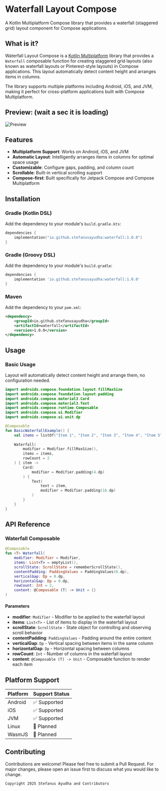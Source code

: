 # Waterfall Layout Compose

A Kotlin Multiplatform Compose library that provides a waterfall (staggered grid) layout component for Compose applications.

## What is it?

Waterfall Layout Compose is a [Kotlin Multiplatform](https://kotlinlang.org/docs/multiplatform.html) library that provides a `Waterfall` composable function for creating staggered grid layouts (also known as waterfall layouts or Pinterest-style layouts) in Compose applications. This layout automatically detect content height and arranges items in columns.

The library supports multiple platforms including Android, iOS, and JVM, making it perfect for cross-platform applications built with Compose Multiplatform.

## Preview: (wait a sec it is loading)
![Preview](preview.gif)


## Features

- **Multiplatform Support**: Works on Android, iOS, and JVM
- **Automatic Layout**: Intelligently arranges items in columns for optimal space usage
- **Customizable**: Configure gaps, padding, and column count
- **Scrollable**: Built-in vertical scrolling support
- **Compose-first**: Built specifically for Jetpack Compose and Compose Multiplatform

## Installation

### Gradle (Kotlin DSL)

Add the dependency to your module's `build.gradle.kts`:

```kotlin
dependencies {
    implementation("io.github.stefanusayudha:waterfall:1.0.0")
}
```

### Gradle (Groovy DSL)

Add the dependency to your module's `build.gradle`:

```groovy
dependencies {
    implementation 'io.github.stefanusayudha:waterfall:1.0.0'
}
```

### Maven

Add the dependency to your `pom.xml`:

```xml
<dependency>
    <groupId>io.github.stefanusayudha</groupId>
    <artifactId>waterfall</artifactId>
    <version>1.0.0</version>
</dependency>
```

## Usage

### Basic Usage
Layout will automatically detect content height and arrange them, no configuration needed.

```kotlin
import androidx.compose.foundation.layout.fillMaxSize
import androidx.compose.foundation.layout.padding
import androidx.compose.material3.Card
import androidx.compose.material3.Text
import androidx.compose.runtime.Composable
import androidx.compose.ui.Modifier
import androidx.compose.ui.unit.dp

@Composable
fun BasicWaterfallExample() {
    val items = listOf("Item 1", "Item 2", "Item 3", "Item 4", "Item 5")
    
    Waterfall(
        modifier = Modifier.fillMaxSize(),
        items = items,
        rowCount = 2
    ) { item ->
        Card(
            modifier = Modifier.padding(4.dp)
        ) {
            Text(
                text = item,
                modifier = Modifier.padding(16.dp)
            )
        }
    }
}
```

## API Reference

### Waterfall Composable

```kotlin
@Composable
fun <T> Waterfall(
    modifier: Modifier = Modifier,
    items: List<T> = emptyList(),
    scrollState: ScrollState = rememberScrollState(),
    contentPadding: PaddingValues = PaddingValues(0.dp),
    verticalGap: Dp = 0.dp,
    horizontalGap: Dp = 0.dp,
    rowCount: Int = 2,
    content: @Composable (T) -> Unit = {}
)
```

#### Parameters

- **modifier**: `Modifier` - Modifier to be applied to the waterfall layout
- **items**: `List<T>` - List of items to display in the waterfall layout
- **scrollState**: `ScrollState` - State object for controlling and observing scroll behavior
- **contentPadding**: `PaddingValues` - Padding around the entire content
- **verticalGap**: `Dp` - Vertical spacing between items in the same column
- **horizontalGap**: `Dp` - Horizontal spacing between columns
- **rowCount**: `Int` - Number of columns in the waterfall layout
- **content**: `@Composable (T) -> Unit` - Composable function to render each item

## Platform Support

| Platform | Support Status |
|----------|----------------|
| Android  | ✅ Supported   |
| iOS      | ✅ Supported   |
| JVM      | ✅ Supported   |
| Linux    | 🚧 Planned     |
| WasmJS   | 🚧 Planned     |

## Contributing

Contributions are welcome! Please feel free to submit a Pull Request. For major changes, please open an issue first to discuss what you would like to change.



`Copyright 2025 Stefanus Ayudha and Contributors`
